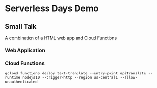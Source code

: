 # Serverless Days Demo

## Small Talk


A combination of a HTML web app and Cloud Functions


### Web Application



### Cloud Functions

```
gcloud functions deploy text-translate --entry-point apiTranslate --runtime nodejs10 --trigger-http --region us-central1 --allow-unauthenticated
```

